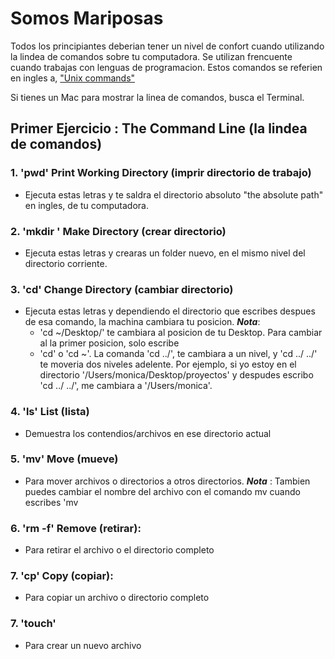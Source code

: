 # Somos Mariposas

Todos los principiantes deberian tener un nivel de confort cuando utilizando la lindea de comandos sobre tu computadora. 
Se utilizan frencuente cuando trabajas con lenguas de programacion. Estos comandos se referien en ingles a, ["Unix commands"](https://en.wikipedia.org/wiki/List_of_Unix_commands)

Si tienes un Mac para mostrar la linea de comandos, busca el Terminal. 

## Primer Ejercicio : The Command Line (la lindea de comandos)

### 1. 'pwd' Print Working Directory (imprir directorio de trabajo)
  - Ejecuta estas letras y te saldra el directorio absoluto "the absolute path" en ingles, de tu computadora.
### 2. 'mkdir <nombre/>' Make Directory (crear directorio)
  - Ejecuta estas letras y crearas un folder nuevo, en el mismo nivel del directorio corriente. 
 ### 3. 'cd' Change Directory (cambiar directorio)
  - Ejecuta estas letras y dependiendo el directorio que escribes despues de esa comando, la machina cambiara tu posicion. 
    ***Nota***: 
    + 'cd ~/Desktop/' te cambiara al posicion de tu Desktop. Para cambiar al la primer posicion, solo escribe
    + 'cd' o 'cd ~'. La comanda 'cd ../', te cambiara a un nivel, y 'cd ../ ../' te moveria dos niveles adelente. Por ejemplo,        si yo estoy en el directorio '/Users/monica/Desktop/proyectos' y despudes escribo 'cd ../        ../', me cambiara a          '/Users/monica'.
 ### 4. 'ls' List (lista)
  - Demuestra los contendios/archivos en ese directorio actual
 ### 5. 'mv' <nombre del archivo/> <nombre de directiorio/> Move (mueve)
  - Para mover archivos o directorios a otros directorios.
    ***Nota*** : Tambien puedes cambiar el nombre del archivo con el comando mv cuando escribes 'mv <nombre del archivo/>                      <el nombre nuevo del archivo/>
 ### 6. 'rm -f' Remove (retirar):
   - Para retirar el archivo o el directorio completo 
 ### 7. 'cp' Copy (copiar):
   - Para copiar un archivo o directorio completo
 ### 7. 'touch'
  - Para crear un nuevo archivo
 
 

